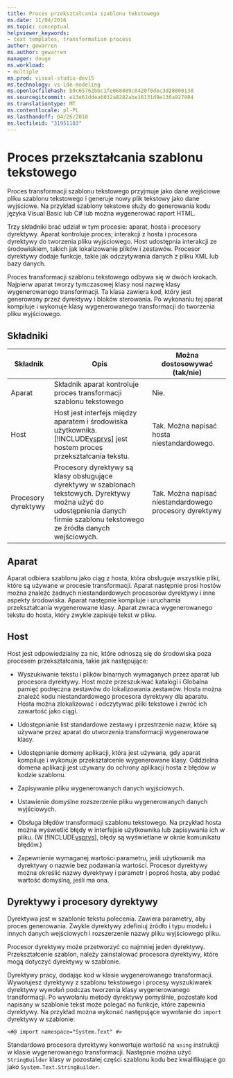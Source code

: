 ```yaml
---
title: Proces przekształcania szablonu tekstowego
ms.date: 11/04/2016
ms.topic: conceptual
helpviewer_keywords:
- text templates, transformation process
author: gewarren
ms.author: gewarren
manager: douge
ms.workload:
- multiple
ms.prod: visual-studio-dev15
ms.technology: vs-ide-modeling
ms.openlocfilehash: b9c65762bbc1fe068889c0420f0dec3d28000130
ms.sourcegitcommit: e13e61ddea6032a8282abe16131d9e136a927984
ms.translationtype: MT
ms.contentlocale: pl-PL
ms.lasthandoff: 04/26/2018
ms.locfileid: "31951183"
---
```

# <a name="the-text-template-transformation-process"></a>Proces przekształcania szablonu tekstowego
Proces transformacji szablonu tekstowego przyjmuje jako dane wejściowe pliku szablonu tekstowego i generuje nowy plik tekstowy jako dane wyjściowe. Na przykład szablony tekstowe służy do generowania kodu języka Visual Basic lub C# lub można wygenerować raport HTML.

 Trzy składniki brać udział w tym procesie: aparat, hosta i procesory dyrektywy. Aparat kontroluje proces; interakcji z hosta i procesora dyrektywy do tworzenia pliku wyjściowego. Host udostępnia interakcji ze środowiskiem, takich jak lokalizowanie plików i zestawów. Procesor dyrektywy dodaje funkcje, takie jak odczytywania danych z pliku XML lub bazy danych.

 Proces transformacji szablonu tekstowego odbywa się w dwóch krokach. Najpierw aparat tworzy tymczasowej klasy nosi nazwę klasy wygenerowanego transformacji. Ta klasa zawiera kod, który jest generowany przez dyrektywy i bloków sterowania. Po wykonaniu tej aparat kompiluje i wykonuje klasy wygenerowanego transformacji do tworzenia pliku wyjściowego.

## <a name="components"></a>Składniki

|Składnik|Opis|Można dostosowywać (tak/nie)|
|---------------|-----------------|------------------------------|
|Aparat|Składnik aparat kontroluje proces transformacji szablonu tekstowego|Nie.|
|Host|Host jest interfejs między aparatem i środowiska użytkownika. [!INCLUDE[vsprvs](../code-quality/includes/vsprvs_md.md)] jest hostem proces przekształcania tekstu.|Tak. Można napisać hosta niestandardowego.|
|Procesory dyrektywy|Procesory dyrektywy są klasy obsługujące dyrektywy w szablonach tekstowych. Dyrektywy można użyć do udostępnienia danych firmie szablonu tekstowego ze źródła danych wejściowych.|Tak. Można napisać niestandardowego procesory dyrektywy|

## <a name="the-engine"></a>Aparat
 Aparat odbiera szablonu jako ciąg z hosta, która obsługuje wszystkie pliki, które są używane w procesie transformacji. Aparat następnie prosi hostów można znaleźć żadnych niestandardowych procesorów dyrektywy i inne aspekty środowiska. Aparat następnie kompiluje i uruchamia przekształcania wygenerowane klasy. Aparat zwraca wygenerowanego tekstu do hosta, który zwykle zapisuje tekst w pliku.

## <a name="the-host"></a>Host
 Host jest odpowiedzialny za nic, które odnoszą się do środowiska poza procesem przekształcania, takie jak następujące:

-   Wyszukiwanie tekstu i plików binarnych wymaganych przez aparat lub procesora dyrektywy. Host może przeszukiwać katalogi i Globalna pamięć podręczna zestawów do lokalizowania zestawów. Hosta można znaleźć kodu niestandardowego procesora dyrektywy dla aparatu. Hosta można zlokalizować i odczytywać pliki tekstowe i zwróć ich zawartość jako ciągi.

-   Udostępnianie list standardowe zestawy i przestrzenie nazw, które są używane przez aparat do utworzenia transformacji wygenerowane klasy.

-   Udostępnianie domeny aplikacji, która jest używana, gdy aparat kompiluje i wykonuje przekształcenie wygenerowane klasy. Oddzielna domena aplikacji jest używany do ochrony aplikacji hosta z błędów w kodzie szablonu.

-   Zapisywanie pliku wygenerowanych danych wyjściowych.

-   Ustawienie domyślne rozszerzenie pliku wygenerowanych danych wyjściowych.

-   Obsługa błędów transformacji szablonu tekstowego. Na przykład hosta można wyświetlić błędy w interfejsie użytkownika lub zapisywania ich w pliku. (W [!INCLUDE[vsprvs](../code-quality/includes/vsprvs_md.md)], błędy są wyświetlane w oknie komunikatu błędów.)

-   Zapewnienie wymaganej wartości parametru, jeśli użytkownik ma dyrektywy o nazwie bez podawania wartości. Procesor dyrektywy można określić nazwy dyrektywy i parametr i poproś hosta, aby podać wartość domyślną, jeśli ma ona.

## <a name="directives-and-directive-processors"></a>Dyrektywy i procesory dyrektywy
 Dyrektywa jest w szablonie tekstu polecenia. Zawiera parametry, aby proces generowania. Zwykle dyrektywy zdefiniuj źródło i typu modelu i innych danych wejściowych i rozszerzenie nazwy pliku wyjściowego pliku.

 Procesor dyrektywy może przetworzyć co najmniej jeden dyrektywy. Przekształcenie szablon, należy zainstalować procesora dyrektywy, które mogą dotyczyć dyrektywy w szablonie.

 Dyrektywy pracy, dodając kod w klasie wygenerowanego transformacji. Wywołujesz dyrektywy z szablonu tekstowego i procesy wyszukiwarek dyrektywy wywołań podczas tworzenia klasy wygenerowanego transformacji. Po wywołaniu metody dyrektywy pomyślnie, pozostałe kod napisany w szablonie tekst może polegać na funkcje, które zapewnia dyrektywy. Na przykład można wykonać następujące wywołanie do `import` dyrektywy w szablonie:

 `<#@ import namespace="System.Text" #>`

 Standardowa procesora dyrektywy konwertuje wartość na `using` instrukcji w klasie wygenerowanego transformacji. Następnie można użyć `StringBuilder` klasy w pozostałej części szablonu kodu bez kwalifikujące go jako `System.Text.StringBuilder`.